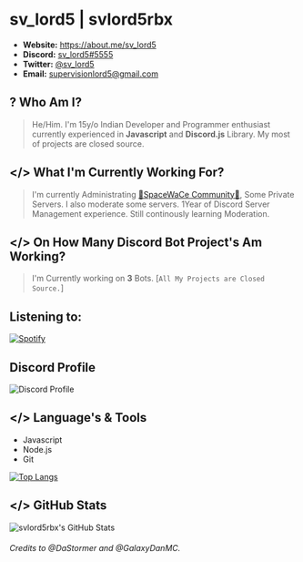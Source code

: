 # sv_lord5 | svlord5rbx

- **Website:** https://about.me/sv_lord5
- **Discord:** [sv_lord5#5555](https://discord.com/users/834888738919153684)
- **Twitter:** [@sv_lord5](https://twitter.com/sv_lord5)
- **Email:** supervisionlord5@gmail.com

## ? Who Am I?
> He/Him. I'm 15y/o Indian Developer and Programmer enthusiast currently experienced in **Javascript** and **Discord.js** Library. My most of projects are closed source.

## </> What I'm Currently Working For?
> I'm currently Administrating [🌟SpaceWaCe Community🌟](https://discord.gg/Z9W6J8w), Some Private Servers. I also moderate some servers. 1Year of Discord Server Management experience. Still continously learning Moderation.

## </> On How Many Discord Bot Project's Am Working?
> I'm Currently working on **3** Bots. [`All My Projects are Closed Source.`]

## **Listening to:**

[![Spotify](https://novatorem.vercel.app/api/spotify)](https://open.spotify.com/user/kxyloe5tvw4oczmbbe1fi7vcb?si=uxC80WJwSN6t6D6dFTPsPA)

## Discord Profile
![Discord Profile](https://mydiscord.tolfix.com/?userId=834888738919153684)

## </> Language's & Tools
- Javascript
- Node.js
- Git

[![Top Langs](https://github-readme-stats.vercel.app/api/top-langs/?username=svlord5rbx&layout=compact)](https://github.com/anuraghazra/github-readme-stats)

## </> GitHub Stats
![svlord5rbx's GitHub Stats](https://github-readme-stats.vercel.app/api?username=svlord5rbx&show_icons=true&theme=dracula&count_private=true&hide=prs,contribs)
 
###### Credits  to @DaStormer and @GalaxyDanMC.
<!--
Made by [sv_lord5#5555](https://discord.com/users/834888738919153684) with help of [GalaxyDanMC#0001](https://discord.com/users/448857983309316096)
-->
